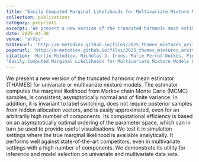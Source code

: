```yaml
---
title: "Easily Computed Marginal Likelihoods for Multivariate Mixture Models Using the THAMES Estimator"
collection: publications
category: preprints
excerpt: 'We present a new version of the truncated harmonic mean estimator (THAMES) for univariate or multivariate mixture models.'
date: 2025-04-30
venue: 'arXiv'
bibtexurl: 'http://m-metodiev.github.io/files/2025_thames_mixtures_arxiv.bib'
paperurl: 'http://m-metodiev.github.io/files/2025_thames_mixtures_arxiv.pdf'
citation: 'Martin Metodiev, Nicholas J. Irons, Marie Perrot-Dockès, Pierre Latouche, Adrian E. Raftery.
"Easily Computed Marginal Likelihoods for Multivariate Mixture Models Using the THAMES Estimator." arXiv preprint arXiv:2504.21812.'
---
```

We present a new version of the truncated harmonic mean estimator (THAMES) for univariate or multivariate mixture models. The estimator computes the marginal likelihood from Markov chain Monte Carlo (MCMC) samples, is consistent, asymptotically normal and of finite variance. In addition, it is invariant to label switching, does not require posterior samples from hidden allocation vectors, and is easily approximated, even for an arbitrarily high number of components. Its computational efficiency is based on an asymptotically optimal ordering of the parameter space, which can in turn be used to provide useful visualisations. We test it in simulation settings where the true marginal likelihood is available analytically. It performs well against state-of-the-art competitors, even in multivariate settings with a high number of components. We demonstrate its utility for inference and model selection on univariate and multivariate data sets.
